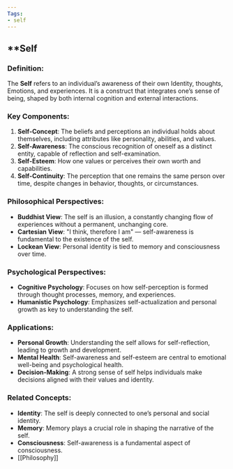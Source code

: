 ```yaml
---
Tags:
- self
---
```


## **Self

### **Definition**:

The **Self** refers to an individual’s awareness of their own Identity, thoughts, Emotions, and experiences. It is a construct that integrates one’s sense of being, shaped by both internal cognition and external interactions.

### **Key Components**:

1. **Self-Concept**: The beliefs and perceptions an individual holds about themselves, including attributes like personality, abilities, and values.
2. **Self-Awareness**: The conscious recognition of oneself as a distinct entity, capable of reflection and self-examination.
3. **Self-Esteem**: How one values or perceives their own worth and capabilities.
4. **Self-Continuity**: The perception that one remains the same person over time, despite changes in behavior, thoughts, or circumstances.

### **Philosophical Perspectives**:

- **Buddhist View**: The self is an illusion, a constantly changing flow of experiences without a permanent, unchanging core.
- **Cartesian View**: "I think, therefore I am" — self-awareness is fundamental to the existence of the self.
- **Lockean View**: Personal identity is tied to memory and consciousness over time.

### **Psychological Perspectives**:

- **Cognitive Psychology**: Focuses on how self-perception is formed through thought processes, memory, and experiences.
- **Humanistic Psychology**: Emphasizes self-actualization and personal growth as key to understanding the self.

### **Applications**:

- **Personal Growth**: Understanding the self allows for self-reflection, leading to growth and development.
- **Mental Health**: Self-awareness and self-esteem are central to emotional well-being and psychological health.
- **Decision-Making**: A strong sense of self helps individuals make decisions aligned with their values and identity.

### **Related Concepts**:

- **Identity**: The self is deeply connected to one’s personal and social identity.
- **Memory**: Memory plays a crucial role in shaping the narrative of the self.
- **Consciousness**: Self-awareness is a fundamental aspect of consciousness.
- [[Philosophy]]